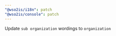 ```yaml
---
"@wso2is/i18n": patch
"@wso2is/console": patch
---
```


Update `sub organization` wordings to `organization`
